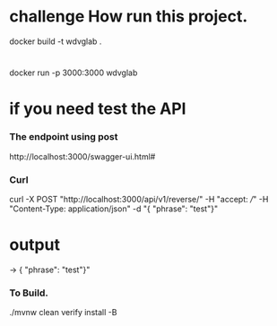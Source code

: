 # challenge How run  this project.

docker build -t wdvglab .
#
docker run -p 3000:3000 wdvglab

# if you need test the API
### The endpoint using post 
http://localhost:3000/swagger-ui.html#
### Curl
curl -X POST "http://localhost:3000/api/v1/reverse/" -H "accept: */*" -H "Content-Type: application/json" -d "{ \"phrase\": \"test\"}"

# output
-> { \"phrase\": \"test\"}"

### To Build.
./mvnw clean verify install -B
